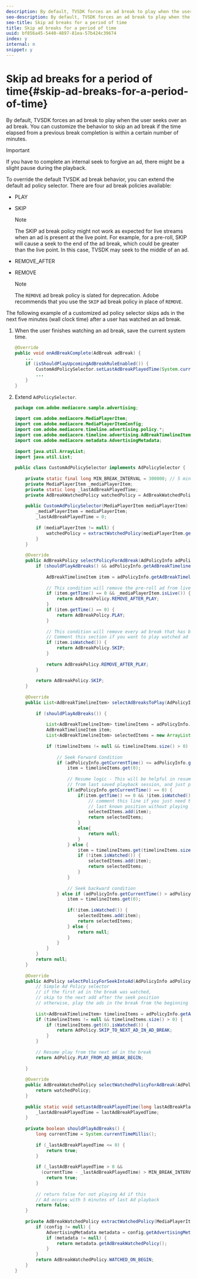 ```yaml
---
description: By default, TVSDK forces an ad break to play when the user seeks over an ad break. You can customize the behavior to skip an ad break if the time elapsed from a previous break completion is within a certain number of minutes.
seo-description: By default, TVSDK forces an ad break to play when the user seeks over an ad break. You can customize the behavior to skip an ad break if the time elapsed from a previous break completion is within a certain number of minutes.
seo-title: Skip ad breaks for a period of time
title: Skip ad breaks for a period of time
uuid: bf856a45-5440-4897-81ea-57b424c39674
index: y
internal: n
snippet: y
---
```


# Skip ad breaks for a period of time{#skip-ad-breaks-for-a-period-of-time}

By default, TVSDK forces an ad break to play when the user seeks over an ad break. You can customize the behavior to skip an ad break if the time elapsed from a previous break completion is within a certain number of minutes.

>[!IMPORTANT]
>
>If you have to complete an internal seek to forgive an ad, there might be a slight pause during the playback.

To override the default TVSDK ad break behavior, you can extend the default ad policy selector. There are four ad break policies available:

* PLAY
* SKIP 

  >[!NOTE]
  >
  >The SKIP ad break policy might not work as expected for live streams when an ad is present at the live point. For example, for a pre-roll, SKIP will cause a seek to the end of the ad break, which could be greater than the live point. In this case, TVSDK may seek to the middle of an ad.

* REMOVE_AFTER
* REMOVE 

  >[!NOTE]
  >
  >The `REMOVE` ad break policy is slated for deprecation. Adobe recommends that you use the `SKIP` ad break policy in place of `REMOVE`.

The following example of a customized ad policy selector skips ads in the next five minutes (wall clock time) after a user has watched an ad break. 

1. When the user finishes watching an ad break, save the current system time.

   ```java
   @Override 
   public void onAdBreakComplete(AdBreak adBreak) { 
       ... 
       if (isShouldPlayUpcomingAdBreakRuleEnabled()) { 
           CustomAdPolicySelector.setLastAdBreakPlayedTime(System.currentTimeMillis()); 
           ... 
       } 
   }
   ```

1. Extend `AdPolicySelector`.

   ```java
   package com.adobe.mediacore.sample.advertising; 
    
   import com.adobe.mediacore.MediaPlayerItem; 
   import com.adobe.mediacore.MediaPlayerItemConfig; 
   import com.adobe.mediacore.timeline.advertising.policy.*; 
   import com.adobe.mediacore.timeline.advertising.AdBreakTimelineItem; 
   import com.adobe.mediacore.metadata.AdvertisingMetadata; 
    
   import java.util.ArrayList; 
   import java.util.List; 
    
   public class CustomAdPolicySelector implements AdPolicySelector { 
    
       private static final long MIN_BREAK_INTERVAL = 300000; // 5 minutes for next ad break to be played 
       private MediaPlayerItem _mediaPlayerItem; 
       private static long _lastAdBreakPlayedTime; 
       private AdBreakWatchedPolicy watchedPolicy = AdBreakWatchedPolicy.WATCHED_ON_BEGIN; 
    
       public CustomAdPolicySelector(MediaPlayerItem mediaPlayerItem) { 
           _mediaPlayerItem = mediaPlayerItem; 
           _lastAdBreakPlayedTime = 0; 
    
           if (mediaPlayerItem != null) { 
               watchedPolicy = extractWatchedPolicy(mediaPlayerItem.getConfig()); 
           } 
       } 
    
       @Override 
       public AdBreakPolicy selectPolicyForAdBreak(AdPolicyInfo adPolicyInfo) { 
           if (shouldPlayAdBreaks() && adPolicyInfo.getAdBreakTimelineItems() != null) { 
    
               AdBreakTimelineItem item = adPolicyInfo.getAdBreakTimelineItems().get(0); 
    
               // This condition will remove the pre-roll ad from live stream after watching 
               if (item.getTime() == 0 && _mediaPlayerItem.isLive()) { 
                   return AdBreakPolicy.REMOVE_AFTER_PLAY; 
               } 
               if (item.getTime() == 0) { 
                   return AdBreakPolicy.PLAY; 
               } 
    
               // This condition will remove every ad break that has been watched once.  
               // Comment this section if you want to play watched ad breaks again. 
               if (item.isWatched()) { 
                   return AdBreakPolicy.SKIP; 
               } 
    
               return AdBreakPolicy.REMOVE_AFTER_PLAY; 
           } 
    
           return AdBreakPolicy.SKIP; 
       } 
    
       @Override 
       public List<AdBreakTimelineItem> selectAdBreaksToPlay(AdPolicyInfo adPolicyInfo) { 
    
           if (shouldPlayAdBreaks()) { 
    
               List<AdBreakTimelineItem> timelineItems = adPolicyInfo.getAdBreakTimelineItems(); 
               AdBreakTimelineItem item; 
               List<AdBreakTimelineItem> selectedItems = new ArrayList<AdBreakTimelineItem>(); 
    
               if (timelineItems != null && timelineItems.size() > 0) { 
    
                   // Seek Forward Condition 
                   if (adPolicyInfo.getCurrentTime() <= adPolicyInfo.getSeekToTime()) { 
                       item = timelineItems.get(0); 
    
                       // Resume logic - This will be helpful in resuming the content  
                       // from last saved playback session, and just play the pre-roll ad 
                       if(adPolicyInfo.getCurrentTime() == 0) { 
                           if(item.getTime() == 0 && !item.isWatched()) { 
                               // comment this line if you just need to seek to the user's  
                               // last known position without playing pre-roll ad. ZD#820 
                               selectedItems.add(item); 
                               return selectedItems; 
                           } 
                           else{ 
                               return null; 
                           } 
                       } else { 
                           item = timelineItems.get(timelineItems.size()-1); 
                           if (!item.isWatched()) { 
                               selectedItems.add(item); 
                               return selectedItems; 
                           } 
                       } 
    
                       // Seek backward condition 
                   } else if (adPolicyInfo.getCurrentTime() > adPolicyInfo.getSeekToTime()) { 
                       item = timelineItems.get(0); 
    
                       if(!item.isWatched()) { 
                           selectedItems.add(item); 
                           return selectedItems; 
                       } else { 
                           return null; 
                       } 
                   } 
               } 
           } 
           return null; 
       } 
    
       @Override 
       public AdPolicy selectPolicyForSeekIntoAd(AdPolicyInfo adPolicyInfo) { 
           // Simple Ad Policy selector 
           // if the first ad in the break was watched,  
           // skip to the next add after the seek position 
           // otherwise, play the ads in the break from the beginning 
    
           List<AdBreakTimelineItem> timelineItems = adPolicyInfo.getAdBreakTimelineItems(); 
           if (timelineItems != null && timelineItems.size() > 0) { 
               if (timelineItems.get(0).isWatched()) { 
                   return AdPolicy.SKIP_TO_NEXT_AD_IN_AD_BREAK; 
               } 
           } 
    
           // Resume play from the next ad in the break 
           return AdPolicy.PLAY_FROM_AD_BREAK_BEGIN; 
    
       } 
    
       @Override 
       public AdBreakWatchedPolicy selectWatchedPolicyForAdBreak(AdPolicyInfo adPolicyInfo) { 
           return watchedPolicy; 
       } 
    
       public static void setLastAdBreakPlayedTime(long lastAdBreakPlayedTime) { 
           _lastAdBreakPlayedTime = lastAdBreakPlayedTime; 
       } 
    
       private boolean shouldPlayAdBreaks() { 
           long currentTime = System.currentTimeMillis(); 
    
           if (_lastAdBreakPlayedTime <= 0) { 
               return true; 
           } 
    
           if (_lastAdBreakPlayedTime > 0 &&  
             (currentTime - _lastAdBreakPlayedTime) > MIN_BREAK_INTERVAL) { 
               return true; 
           } 
    
           // return false for not playing Ad if this  
           // Ad occurs with 5 minutes of last Ad playback 
           return false; 
       } 
    
       private AdBreakWatchedPolicy extractWatchedPolicy(MediaPlayerItemConfig config) { 
           if (config != null) { 
               AdvertisingMetadata metadata = config.getAdvertisingMetadata(); 
               if (metadata != null) { 
                   return metadata.getAdBreakWatchedPolicy(); 
               } 
           } 
           return AdBreakWatchedPolicy.WATCHED_ON_BEGIN; 
       } 
   } 
   
   ```

